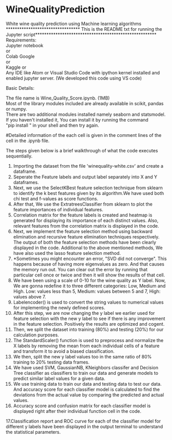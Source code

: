# WineQualityPrediction
White wine quality prediction using Machine learning algorithms <br />
********************************* This is the README txt for running the Jupyter script****************************************************** <br />
Requirements: <br />
	Jupyter notebook <br />
		or <br />
	Colab Google <br />
		or  <br />
	Kaggle
		or    <br />
	Any IDE like Atom or Visual Studio Code with ipython kernel installed and enabled jupyter server. (We developed this code using VS code) <br />

Basic Details: <br />

The file name is Wine_Quality_Score.ipynb. (1MB) <br />
Most of the library modules included are already available in scikit, pandas or numpy. <br />
There are two additional modules installed namely seaborn and statsmodel. If you haven't installed it, You can install it by running the command <br />
"pip install <module>" in your shell and then try again. <br />

#Detailed information of the each cell is given in the comment lines of the cell in the .ipynb file. <br />

The steps given below is a brief walkthrough of what the code executes sequentially. <br />
1. Importing the dataset from the file 'winequality-white.csv' and create a dataframe. <br />
2. Seperate the Feature labels and output label separately into X and Y dataframes.  <br />
3. Next, we use the SelectKBest feature selection technique from sklearn to identify the k best features given by its algorithm.We have used both chi
test and f-values as score functions.
4. After that, We use the ExtratreesClassifier from sklearn to plot the feature importances of individual features.
5. Correlation matrix for the feature labels is created and heatmap is generated for displaying its importance of each distinct values. Also, relevant
features from the correlation matrix is displayed in the code.
6. Next, we implement the feature selection method using backward elimination and recursive feature elimination techniques respectively. The output of 
both the feature selection methods have been clearly displayed in the code. Additional to the above mentioned methods, We have also used the lasso 
feature selection method.
7. *Sometimes you might encounter an error, "SVD did not converge". This happens because of having more eigenvalues as zero. And that causes the memory run
out. You can clear out the error by running that particular cell once or twice and then it will show the results of that cell.
8. We have been using a scale of 0-10 for the wine quality as Y label. Now, We are gonna redefine it to three different categories: Low, Medium and High.
Low: values less than 5, Medium: values between 5 and 7, High: values above 7.
9. Labelencoder() is used to convert the string values to numerical values for implementing the newly defined scores. 
10. After this step, we are now changing the y label we earlier used for feature selection with the new y label to see if there is any improvement in the
feature selection. Positively the results are optimized and cogent.
11. Then, we split the dataset into training (80%) and testing (20%) for our calculation purposes.
12. The StandardScaler() function is used to preprocess and normalize the X labels by removing the mean from each individual cells of a feature and transform
it to avoid a biased classification.
13. We then, split the new y label values too in the same ratio of 80% training to 20% testing data frames.
14. We have used SVM, GaussianNB, KNeighbors classifer and Decision Tree classifier as classifiers to train our data and generate models to predict similar 
label values for a given data.
15. We use training data to train our data and testing data to test our data. And accuracy score for each classifier model is calculated to find the deviations
from the actual value by comparing the predicted and actual values.
16. Accuracy score and confusion matrix for each classifier model is displayed right after their individual function cell in the code. <br />

17.Classification report and ROC curve for each of the classifier model for different y labels have been displayed in the output terminal to understand the
statistical parameters.
